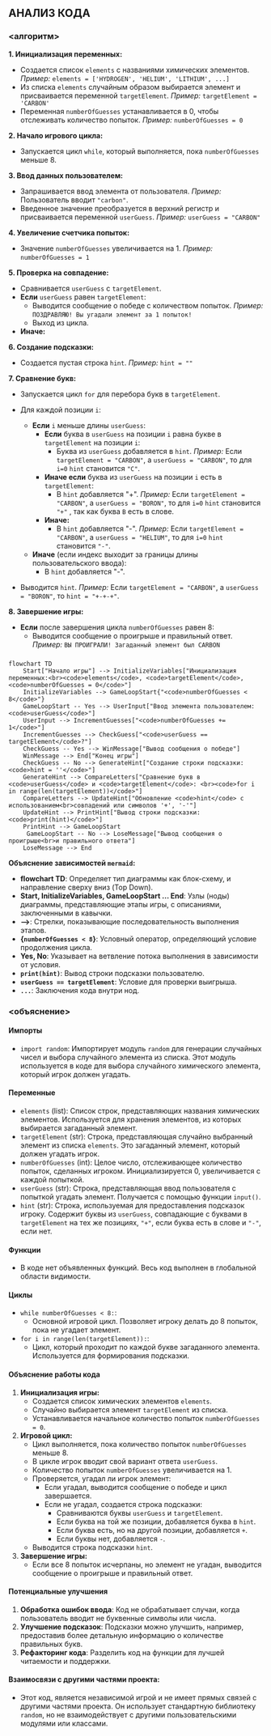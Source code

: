 ## АНАЛИЗ КОДА

### <алгоритм>
**1. Инициализация переменных:**
   - Создается список `elements` с названиями химических элементов.
     _Пример:_ `elements = ['HYDROGEN', 'HELIUM', 'LITHIUM', ...]`
   - Из списка `elements` случайным образом выбирается элемент и присваивается переменной `targetElement`.
     _Пример:_ `targetElement = 'CARBON'`
   - Переменная `numberOfGuesses` устанавливается в 0, чтобы отслеживать количество попыток.
     _Пример:_ `numberOfGuesses = 0`

**2. Начало игрового цикла:**
   - Запускается цикл `while`, который выполняется, пока `numberOfGuesses` меньше 8.

**3. Ввод данных пользователем:**
   - Запрашивается ввод элемента от пользователя.
     _Пример:_ Пользователь вводит `"carbon"`.
   - Введенное значение преобразуется в верхний регистр и присваивается переменной `userGuess`.
     _Пример:_ `userGuess = "CARBON"`

**4. Увеличение счетчика попыток:**
   - Значение `numberOfGuesses` увеличивается на 1.
     _Пример:_ `numberOfGuesses = 1`

**5. Проверка на совпадение:**
   - Сравнивается `userGuess` с `targetElement`.
   - **Если** `userGuess` равен `targetElement`:
      - Выводится сообщение о победе с количеством попыток.
        _Пример:_ `ПОЗДРАВЛЯЮ! Вы угадали элемент за 1 попыток!`
      - Выход из цикла.
   - **Иначе:**

**6. Создание подсказки:**
   - Создается пустая строка `hint`.
     _Пример:_ `hint = ""`

**7. Сравнение букв:**
   - Запускается цикл `for` для перебора букв в `targetElement`.
   - Для каждой позиции `i`:
     - **Если** `i` меньше длины `userGuess`:
         - **Если** буква в `userGuess` на позиции `i` равна букве в `targetElement` на позиции `i`:
            - Буква из `userGuess` добавляется в `hint`.
              _Пример:_ Если `targetElement = "CARBON"`, а `userGuess = "CARBON"`, то для `i=0` `hint` становится `"C"`.
         - **Иначе если** буква из `userGuess` на позиции `i` есть в `targetElement`:
            - В `hint` добавляется "+".
              _Пример:_ Если `targetElement = "CARBON"`, а `userGuess = "BORON"`, то для `i=0` `hint` становится `"+"` , так как буква `B` есть в слове.
         - **Иначе:**
            - В `hint` добавляется "-".
              _Пример:_ Если `targetElement = "CARBON"`, а `userGuess = "HELIUM"`, то для `i=0` `hint` становится `"-"`.
     -  **Иначе** (если индекс выходит за границы длины пользовательского ввода):
          - В `hint` добавляется "-".

   - Выводится `hint`.
    _Пример:_ Если `targetElement = "CARBON"`, а `userGuess = "BORON"`, то `hint = "+-+-+"`.

**8. Завершение игры:**
   - **Если** после завершения цикла `numberOfGuesses` равен 8:
     - Выводится сообщение о проигрыше и правильный ответ.
      _Пример:_ `ВЫ ПРОИГРАЛИ! Загаданный элемент был CARBON`

### <mermaid>
```mermaid
flowchart TD
    Start["Начало игры"] --> InitializeVariables["Инициализация переменных:<br><code>elements</code>, <code>targetElement</code>, <code>numberOfGuesses = 0</code>"]
    InitializeVariables --> GameLoopStart{"<code>numberOfGuesses < 8</code>"}
    GameLoopStart -- Yes --> UserInput["Ввод элемента пользователем: <code>userGuess</code>"]
    UserInput --> IncrementGuesses["<code>numberOfGuesses += 1</code>"]
    IncrementGuesses --> CheckGuess["<code>userGuess == targetElement</code>?"]
    CheckGuess -- Yes --> WinMessage["Вывод сообщения о победе"]
    WinMessage --> End["Конец игры"]
    CheckGuess -- No --> GenerateHint["Создание строки подсказки: <code>hint = ''</code>"]
    GenerateHint --> CompareLetters["Сравнение букв в <code>userGuess</code> и <code>targetElement</code>: <br><code>for i in range(len(targetElement))</code>"]
    CompareLetters --> UpdateHint["Обновление <code>hint</code> с использованием<br>совпадений или символов '+', '-'"]
    UpdateHint --> PrintHint["Вывод строки подсказки: <code>print(hint)</code>"]
    PrintHint --> GameLoopStart
     GameLoopStart -- No --> LoseMessage["Вывод сообщения о проигрыше<br>и правильного ответа"]
    LoseMessage --> End

```
**Объяснение зависимостей `mermaid`:**

- **flowchart TD**: Определяет тип диаграммы как блок-схему, и направление сверху вниз (Top Down).
- **Start, InitializeVariables, GameLoopStart ... End**: Узлы (ноды) диаграммы, представляющие этапы игры, с описаниями, заключенными в кавычки.
- **-->**: Стрелки, показывающие последовательность выполнения этапов.
- **{`numberOfGuesses < 8`}**: Условный оператор, определяющий условие продолжения цикла.
-  **Yes, No**: Указывает на ветвление потока выполнения в зависимости от условия.
- **`print(hint)`**:  Вывод строки подсказки пользователю.
- **`userGuess == targetElement`**: Условие для проверки выигрыша.
- **<code>...</code>**: Заключения кода внутри нод.

### <объяснение>

#### Импорты
-   `import random`: Импортирует модуль `random` для генерации случайных чисел и выбора случайного элемента из списка. Этот модуль используется в коде для выбора случайного химического элемента, который игрок должен угадать.

#### Переменные
-   `elements` (list): Список строк, представляющих названия химических элементов. Используется для хранения элементов, из которых выбирается загаданный элемент.
-   `targetElement` (str): Строка, представляющая случайно выбранный элемент из списка `elements`. Это загаданный элемент, который должен угадать игрок.
-   `numberOfGuesses` (int): Целое число, отслеживающее количество попыток, сделанных игроком. Инициализируется 0, увеличивается с каждой попыткой.
-   `userGuess` (str): Строка, представляющая ввод пользователя с попыткой угадать элемент. Получается с помощью функции `input()`.
-   `hint` (str): Строка, используемая для предоставления подсказок игроку. Содержит буквы из `userGuess`, совпадающие с буквами в `targetElement` на тех же позициях, `"+"`, если буква есть в слове и `"-"`, если нет.

#### Функции
-   В коде нет объявленных функций. Весь код выполнен в глобальной области видимости.

#### Циклы
- `while numberOfGuesses < 8:`:
    - Основной игровой цикл. Позволяет игроку делать до 8 попыток, пока не угадает элемент.
- `for i in range(len(targetElement)):`:
  - Цикл, который проходит по каждой букве загаданного элемента. Используется для формирования подсказки.

#### Объяснение работы кода

1. **Инициализация игры:**
   - Создается список химических элементов `elements`.
   - Случайно выбирается элемент `targetElement` из списка.
   - Устанавливается начальное количество попыток `numberOfGuesses = 0`.
2. **Игровой цикл:**
   - Цикл выполняется, пока количество попыток `numberOfGuesses` меньше 8.
   - В цикле игрок вводит свой вариант ответа `userGuess`.
   - Количество попыток `numberOfGuesses` увеличивается на 1.
   - Проверяется, угадал ли игрок элемент:
     - Если угадал, выводится сообщение о победе и цикл завершается.
     - Если не угадал, создается строка подсказки:
       - Сравниваются буквы `userGuess` и `targetElement`.
       - Если буква на той же позиции, добавляется буква в `hint`.
       - Если буква есть, но на другой позиции, добавляется `+`.
       - Если буквы нет, добавляется `-`.
   - Выводится строка подсказки `hint`.
3. **Завершение игры:**
   - Если все 8 попыток исчерпаны, но элемент не угадан, выводится сообщение о проигрыше и правильный ответ.

#### Потенциальные улучшения

1. **Обработка ошибок ввода**: Код не обрабатывает случаи, когда пользователь вводит не буквенные символы или числа.
2. **Улучшение подсказок**: Подсказки можно улучшить, например, предоставив более детальную информацию о количестве правильных букв.
3. **Рефакторинг кода**: Разделить код на функции для лучшей читаемости и поддержки.

#### Взаимосвязи с другими частями проекта:
-  Этот код, является независимой игрой и не имеет прямых связей с другими частями проекта. Он использует стандартную библиотеку `random`, но не взаимодействует с другими пользовательскими модулями или классами.